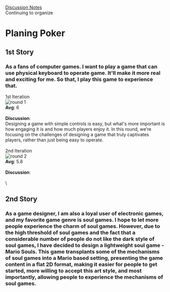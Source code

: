 [Discussion Notes](https://www.notion.so/week-5-work-shop-planning-poker-1971bdec181b805b96fac58dbbe681a2)<br>
Continuing to organize
# Planing Poker
## 1st Story
### As a fans of computer games. I want to play a game that can use physical keyboard to operate game.  It'll make it more real and exciting for me. So that, I play this game to experience that.
  1st Iteration\
    ![round 1](attachment:28f485e6-c5a9-466a-998f-1749bdb8d0e7:image.png)\
    **Avg**: 6\
    \
    **Discussion**:\
    Designing a game with simple controls is easy, but what's more important is how engaging it is and how much players enjoy it. In this round, we’re focusing on the challenges of designing a game that truly captivates players, rather than just being easy to operate.\
    \
  2nd Iteration\
    ![round 2](attachment:0a3ec7a9-c02b-4a9a-9eb8-7a109cf0f14d:image.png)\
    **Avg**: 5.8\
    \
    **Discussion**:\
    \
    \



## 2nd Story
### As a game designer, I am also a loyal user of electronic games, and my favorite game genre is soul games. I hope to let more people experience the charm of soul games. However, due to the high threshold of soul games and the fact that a considerable number of people do not like the dark style of soul games, I have decided to design a lightweight soul game - Mario Souls. This game transplants some of the mechanisms of soul games into a Mario based setting, presenting the game content in a flat 2D format, making it easier for people to get started, more willing to accept this art style, and most importantly, allowing people to experience the mechanisms of soul games.
